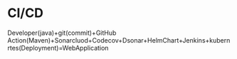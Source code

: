 # CI/CD
Developer(java)+git(commit)+GitHub Action(Maven)+Sonarcluod+Codecov+Dsonar+HelmChart+Jenkins+kubernrtes(Deployment)=WebApplication

